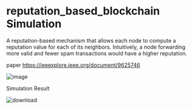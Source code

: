 # reputation_based_blockchain Simulation

A reputation-based mechanism that allows each node to compute a
 reputation value for each of its neighbors. Intuitively, a node
 forwarding more valid and fewer spam transactions would have a
 higher reputation.

paper
 https://ieeexplore.ieee.org/document/9625746

 ![image](https://github.com/sannu01/reputation_based_blockchain/assets/53299324/22768351-c331-4356-a741-c090009072ae)


Simulation Result

![download](https://github.com/sannu01/reputation_based_blockchain/assets/53299324/ecac3d1b-1f94-484d-8671-da0ec9c21e21)
